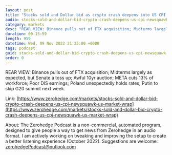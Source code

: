 ```yaml
---
layout: post
title: "Stocks sold and Dollar bid as crypto crash deepens into US CPI - Newsquawk US Market Wrap"
audio: stocks-sold-and-dollar-bid-crypto-crash-deepens-us-cpi-newsquawk-us-market-wrap-0
category: markets
desc: "REAR VIEW: Binance pulls out of FTX acquisition; Midterms largely as expected, but Senate a toss up; Awful 10yr auction; META cuts 13% of workforce; Poor DIS earnings; Poland unexpectedly holds rates; Putin to skip G20 summit next week."
duration: 00:15:59
length: 959
datetime: Wed, 09 Nov 2022 21:25:00 +0000
tags: podcast
guid: stocks-sold-and-dollar-bid-crypto-crash-deepens-us-cpi-newsquawk-us-market-wrap-0
order: 0
---
```

REAR VIEW: Binance pulls out of FTX acquisition; Midterms largely as expected, but Senate a toss up; Awful 10yr auction; META cuts 13% of workforce; Poor DIS earnings; Poland unexpectedly holds rates; Putin to skip G20 summit next week.

Link: [https://www.zerohedge.com/markets/stocks-sold-and-dollar-bid-crypto-crash-deepens-us-cpi-newsquawk-us-market-wrap](https://www.zerohedge.com/markets/stocks-sold-and-dollar-bid-crypto-crash-deepens-us-cpi-newsquawk-us-market-wrap)

About: The Zerohedge Podcast is a non-commercial, automated program, designed to give people a way to get news from Zerohedge in an audio format.  I am actively working on tweaking and improving the setup to create a better listening experience (October 2022).  Suggestions are welcome: [zerohedgePodcast@outlook.com](mailto:zerohedgePodcast@outlook.com)